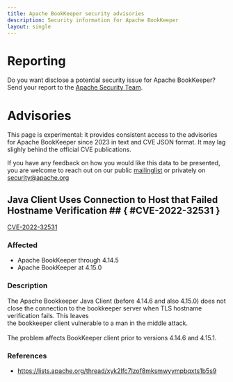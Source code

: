 ```yaml
---
title: Apache BookKeeper security advisories
description: Security information for Apache BookKeeper
layout: single
---
```


# Reporting

Do you want disclose a potential security issue for Apache BookKeeper? Send your report to the  [Apache Security Team](mailto:security@apache.org).

# Advisories

This page is experimental: it provides consistent access to the advisories for Apache BookKeeper since 2023 in text and CVE JSON format. It may lag slighly behind the official CVE publications. 

If you have any feedback on how you would like this data to be presented, you are welcome to reach out on our public [mailinglist](/mailinglist) or privately on [security@apache.org](mailto:security@apache.org)

## Java Client Uses Connection to Host that Failed Hostname Verification ## { #CVE-2022-32531 }

[CVE-2022-32531](./CVE-2022-32531.cve.json)

### Affected

* Apache BookKeeper through 4.14.5
* Apache BookKeeper at 4.15.0


### Description

<span style="background-color: rgb(255, 255, 255);">The Apache Bookkeeper Java Client (before 4.14.6 and also 4.15.0) does not close the connection to the</span><span style="background-color: rgb(255, 255, 255);"> bookkeeper server when TLS hostname verification fails. This leaves</span><br><span style="background-color: rgb(255, 255, 255);">the bookkeeper client vulnerable to a man in the middle attack.<br></span><br>The problem affects BookKeeper client prior to versions 4.14.6 and 4.15.1.

### References
* https://lists.apache.org/thread/xyk2lfc7lzof8mksmwyympbqxts1b5s9

